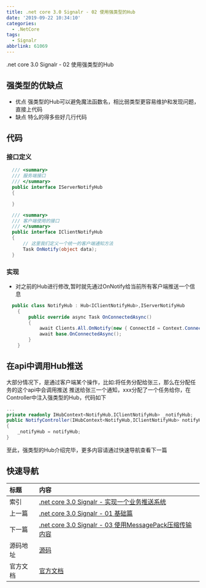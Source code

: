 ```yaml
---
title: .net core 3.0 Signalr - 02 使用强类型的Hub
date: '2019-09-22 10:34:10'
categories:
  - .NetCore
tags:
  - Signalr
abbrlink: 61069
---
```


.net core 3.0 Signalr - 02 使用强类型的Hub
<!-- more -->

## 强类型的优缺点
- 优点
强类型的Hub可以避免魔法函数名，相比弱类型更容易维护和发现问题，直接上代码
- 缺点
特么的得多些好几行代码

## 代码

### 接口定义
  ``` C#
    /// <summary>
    /// 服务端接口
    /// </summary>
    public interface IServerNotifyHub
    {

    }

    /// <summary>
    /// 客户端使用的接口
    /// </summary>
    public interface IClientNotifyHub
    {
        // 这里我们定义一个统一的客户端通知方法
        Task OnNotify(object data);
    }
  ```
### 实现
- 对之前的Hub进行修改,暂时就先通过OnNotify给当前所有客户端推送一个信息
``` C#
  public class NotifyHub : Hub<IClientNotifyHub>,IServerNotifyHub
    {
        public override async Task OnConnectedAsync()
        {
            await Clients.All.OnNotify(new { ConnectId = Context.ConnectionId });
            await base.OnConnectedAsync();
        }
    }
  ```
  
## 在api中调用Hub推送
大部分情况下，是通过客户端某个操作，比如:将任务分配给张三，那么在分配任务的这个api中会调用推送 推送给张三一个通知，xxx分配了一个任务给你，在Controller中注入强类型的Hub，代码如下
  ``` C#
  ...
  private readonly IHubContext<NotifyHub,IClientNotifyHub> _notifyHub;
  public NotifyController(IHubContext<NotifyHub,IClientNotifyHub> notifyHub)
  {
      _notifyHub = notifyHub;
  }
  ```

至此，强类型的Hub介绍完毕，更多内容请通过快速导航查看下一篇

## 快速导航

|   标题    |   内容 
|   :---    |   :--- 
|   索引    |   [.net core 3.0 Signalr - 实现一个业务推送系统](/2019/09/20/dotnetcore/signalr/00-introduct/) 
|   上一篇  |   [.net core 3.0 Signalr - 01 基础篇](/2019/09/21/dotnetcore/signalr/01-base/) 
|   下一篇  |   [.net core 3.0 Signalr - 03 使用MessagePack压缩传输内容](/2019/09/29/dotnetcore/signalr/03-message-pack) 
|   源码地址  |   [源码](https://github.com/xiexingen/Core.Signalr.Template) 
|   官方文档  |   [官方文档](https://docs.microsoft.com/zh-CN/aspnet/core/?view=aspnetcore-3.0) 
